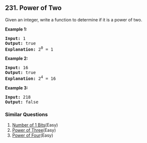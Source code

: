 ## 231. Power of Two

<p>Given an integer, write a function to determine if it is a power of two.</p>

<p><strong>Example 1:</strong></p>

<pre>
<strong>Input:</strong> 1
<strong>Output:</strong> true 
<strong>Explanation: </strong>2<sup>0</sup>&nbsp;= 1
</pre>

<p><strong>Example 2:</strong></p>

<pre>
<strong>Input:</strong> 16
<strong>Output:</strong> true
<strong>Explanation: </strong>2<sup>4</sup>&nbsp;= 16</pre>

<p><strong>Example 3:</strong></p>

<pre>
<strong>Input:</strong> 218
<strong>Output:</strong> false</pre>


### Similar Questions
  1. [Number of 1 Bits](https://github.com/openset/leetcode/tree/master/solution/number-of-1-bits)(Easy)
  1. [Power of Three](https://github.com/openset/leetcode/tree/master/solution/power-of-three)(Easy)
  1. [Power of Four](https://github.com/openset/leetcode/tree/master/solution/power-of-four)(Easy)
